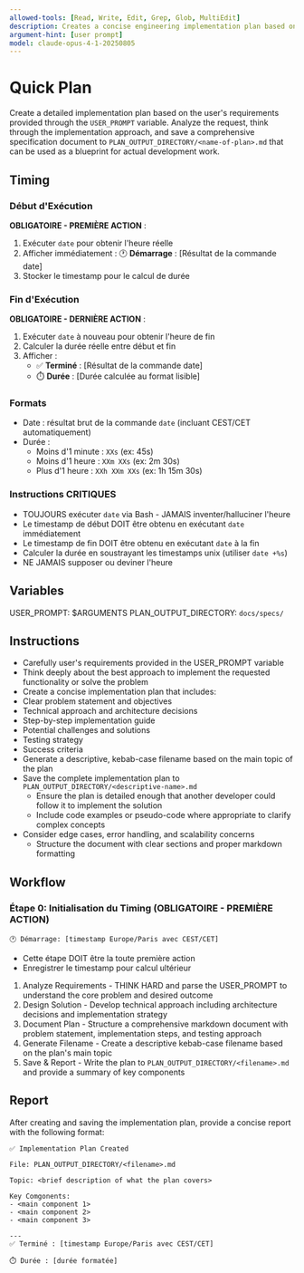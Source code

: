 ```yaml
---
allowed-tools: [Read, Write, Edit, Grep, Glob, MultiEdit]
description: Creates a concise engineering implementation plan based on user requirements and saves it to specs directory
argument-hint: [user prompt]
model: claude-opus-4-1-20250805
---
```



# Quick Plan
Create a detailed implementation plan based on the user's requirements provided through the `USER_PROMPT` variable. Analyze the request, think through the implementation approach, and save a comprehensive specification document to `PLAN_OUTPUT_DIRECTORY/<name-of-plan>.md` that can be used as a blueprint for actual development work.

## Timing

### Début d'Exécution
**OBLIGATOIRE - PREMIÈRE ACTION** :
1. Exécuter `date` pour obtenir l'heure réelle
2. Afficher immédiatement : 🕐 **Démarrage** : [Résultat de la commande date]
3. Stocker le timestamp pour le calcul de durée

### Fin d'Exécution
**OBLIGATOIRE - DERNIÈRE ACTION** :
1. Exécuter `date` à nouveau pour obtenir l'heure de fin
2. Calculer la durée réelle entre début et fin
3. Afficher :
   - ✅ **Terminé** : [Résultat de la commande date]
   - ⏱️ **Durée** : [Durée calculée au format lisible]

### Formats
- Date : résultat brut de la commande `date` (incluant CEST/CET automatiquement)
- Durée :
  - Moins d'1 minute : `XXs` (ex: 45s)
  - Moins d'1 heure : `XXm XXs` (ex: 2m 30s)
  - Plus d'1 heure : `XXh XXm XXs` (ex: 1h 15m 30s)

### Instructions CRITIQUES
- TOUJOURS exécuter `date` via Bash - JAMAIS inventer/halluciner l'heure
- Le timestamp de début DOIT être obtenu en exécutant `date` immédiatement
- Le timestamp de fin DOIT être obtenu en exécutant `date` à la fin
- Calculer la durée en soustrayant les timestamps unix (utiliser `date +%s`)
- NE JAMAIS supposer ou deviner l'heure

## Variables
USER_PROMPT: $ARGUMENTS
PLAN_OUTPUT_DIRECTORY: `docs/specs/`

## Instructions
- Carefully user's requirements provided in the USER_PROMPT variable
- Think deeply about the best approach to implement the requested functionality or solve the problem
- Create a concise implementation plan that includes:
- Clear problem statement and objectives
- Technical approach and architecture decisions
- Step-by-step implementation guide
- Potential challenges and solutions
- Testing strategy
- Success criteria
- Generate a descriptive, kebab-case filename based on the main topic of the plan
- Save the complete implementation plan to `PLAN_OUTPUT_DIRECTORY/<descriptive-name>.md`
  - Ensure the plan is detailed enough that another developer could follow it to implement the solution
  - Include code examples or pseudo-code where appropriate to clarify complex concepts
- Consider edge cases, error handling, and scalability concerns
  - Structure the document with clear sections and proper markdown formatting

## Workflow

### Étape 0: Initialisation du Timing (OBLIGATOIRE - PREMIÈRE ACTION)
```
🕐 Démarrage: [timestamp Europe/Paris avec CEST/CET]
```
- Cette étape DOIT être la toute première action
- Enregistrer le timestamp pour calcul ultérieur

1. Analyze Requirements - THINK HARD and parse the USER_PROMPT to understand the core problem and desired outcome
2. Design Solution - Develop technical approach including architecture decisions and implementation strategy
3. Document Plan - Structure a comprehensive markdown document with problem statement, implementation steps, and testing approach
4. Generate Filename - Create a descriptive kebab-case filename based on the plan's main topic
5. Save & Report - Write the plan to `PLAN_OUTPUT_DIRECTORY/<filename>.md` and provide a summary of key components

## Report

After creating and saving the implementation plan, provide a concise report with the following format:

```
✅ Implementation Plan Created

File: PLAN_OUTPUT_DIRECTORY/<filename>.md

Topic: <brief description of what the plan covers>

Key Comgonents:
- <main component 1>
- <main component 2>
- <main component 3>

---
✅ Terminé : [timestamp Europe/Paris avec CEST/CET]

⏱️ Durée : [durée formatée]
```
